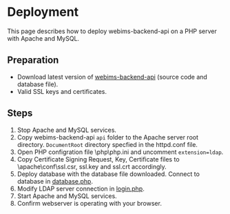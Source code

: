 # Deployment
This page describes how to deploy webims-backend-api on a PHP server with Apache and MySQL.

## Preparation
- Download latest version of [webims-backend-api](https://github.com/zammitjohn/webims-backend-api/releases) (source code and database file).
- Valid SSL keys and certificates.

## Steps
1. Stop Apache and MySQL services.
2. Copy webims-backend-api ```api``` folder to the Apache server root directory. ```DocumentRoot``` directory specfied in the httpd.conf file.
3. Open PHP configration file \php\php.ini and uncomment ```extension=ldap```.
4. Copy Certificate Signing Request, Key, Certificate files to \apache\conf\ssl.csr, ssl.key and ssl.crt accordingly.
5. Deploy database with the database file downloaded. Connect to database in [database.php](../api/config/database.php).
6. Modify LDAP server connection in [login.php](../api/users/login.php).
7. Start Apache and MySQL services.
8. Confirm webserver is operating with your browser.